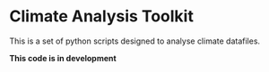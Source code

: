 # Climate Analysis Toolkit



This is a set of python scripts designed to analyse climate datafiles.

**This code is in development**
